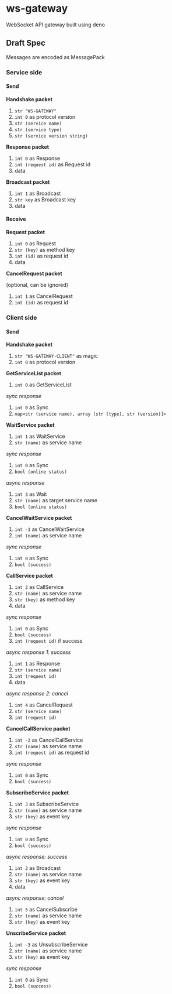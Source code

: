 # ws-gateway
WebSocket API gateway built using deno

## Draft Spec

Messages are encoded as MessagePack

### Service side

#### Send

**Handshake packet**

1. `str "WS-GATEWAY"` 
2. `int 0` as protocol version
3. `str (service name)` 
4. `str (service type)` 
5. `str (service version string)` 

**Response packet**

1. `int 0` as Response
2. `int (request id)` as Request id
3. data

**Broadcast packet**

1. `int 1` as Broadcast
2. `str key` as Broadcast key
3. data

#### Receive

**Request packet**

1. `int 0` as Request
2. `str (key)` as method key
3. `int (id)` as request id
4. data

**CancelRequest packet**

(optional, can be ignored)

1. `int 1` as CancelRequest
2. `int (id)` as request id

### Client side

#### Send

**Handshake packet**

1. `str "WS-GATEWAY-CLIENT"` as magic
2. `int 0` as protocol version

**GetServiceList packet**

1. `int 0` as GetServiceList

*sync response*

1. `int 0` as Sync
2. `map<str (service name), array [str (type), str (version)]>`

**WaitService packet**

1. `int 1` as WaitService
2. `str (name)` as service name

*sync response*

1. `int 0` as Sync
2. `bool (online status)`

*async response*

1. `int 3` as Wait
2. `str (name)` as target service name
3. `bool (online status)`

**CancelWaitService packet**

1. `int -1` as CancelWaitService
2. `int (name)` as service name

*sync response*

1. `int 0` as Sync
2. `bool (success)`

**CallService packet**

1. `int 2` as CallService
2. `str (name)` as service name
3. `str (key)` as method key
4. data

*sync response*

1. `int 0` as Sync
2. `bool (success)`
3. `int (request id)` if success

*async response 1: success*

1. `int 1` as Response
2. `str (service name)`
3. `int (request id)`
4. data

*async response 2: cancel*

1. `int 4` as CancelRequest
2. `str (service name)`
3. `int (request id)`

**CancelCallService packet**

1. `int -2` as CancelCallService
2. `str (name)` as service name
3. `int (request id)` as request id

*sync response*

1. `int 0` as Sync
2. `bool (success)`

**SubscribeService packet**

1. `int 3` as SubscribeService
2. `str (name)` as service name
3. `str (key)` as event key

*sync response*

1. `int 0` as Sync
2. `bool (success)`

*async response: success*

1. `int 2` as Broadcast
2. `str (name)` as service name
3. `str (key)` as event key
4. data

*async response: cancel*

1. `int 5` as CancelSubscribe
2. `str (name)` as service name
3. `str (key)` as event key

**UnscribeService packet**

1. `int -3` as UnsubscribeService
2. `str (name)` as service name
3. `str (key)` as event key

*sync response*

1. `int 0` as Sync
2. `bool (success)`
